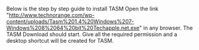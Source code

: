 Below is the step by step guide to install TASM
Open the link "http://www.technorange.com/wp-content/uploads/Tasm%201.4%20Windows%207-Windows%208%2064%20bit%20Techapple.net.exe" in any browser. 
The TASM Download should start.
Give all the required permission and a desktop shortcut will be created for TASM.
